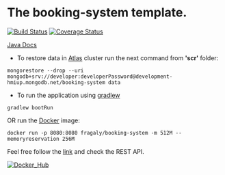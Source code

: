 # The booking-system template.

[![Build Status](https://travis-ci.com/fragaLY/booking-system.svg?branch=master)](https://travis-ci.com/fragaLY/booking-system) 
[![Coverage Status](https://coveralls.io/repos/github/fragaLY/booking-system/badge.svg?branch=master)](https://coveralls.io/github/fragaLY/booking-system?branch=master)

[Java Docs](https://fragaly.github.io/booking-system/)

* To restore data in [Atlas](https://www.mongodb.com/cloud/atlas) cluster run the next command from <b>'scr'</b> folder:
```
mongorestore --drop --uri mongodb+srv://developer:developerPassword@development-hmiup.mongodb.net/booking-system data
```

* To run the application using [gradlew](https://docs.gradle.org/current/userguide/gradle_wrapper.html) 
```
gradlew bootRun
``` 
OR run the [Docker](https://www.docker.com/resources/what-container) image:
```
docker run -p 8080:8080 fragaly/booking-system -m 512M --memoryreservation 256M
```
Feel free follow the [link](localhost:8080 "Application Homepage") and check the REST API.

[![Docker_Hub](https://avatars0.githubusercontent.com/u/7739233?s=400&v=4
)](https://hub.docker.com/r/fragaly/booking-system)
